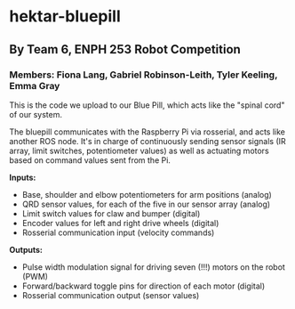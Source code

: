 # hektar-bluepill
## By Team 6, ENPH 253 Robot Competition
### Members: Fiona Lang, Gabriel Robinson-Leith, Tyler Keeling, Emma Gray

This is the code we upload to our Blue Pill, which acts like the "spinal cord" of our system. 

The bluepill communicates with the Raspberry Pi via rosserial, and acts like another ROS node. It's in charge of continuously sending sensor signals (IR array, limit switches, potentiometer values) as well as actuating motors based on command values sent from the Pi.

**Inputs:**
- Base, shoulder and elbow potentiometers for arm positions (analog)
- QRD sensor values, for each of the five in our sensor array (analog)
- Limit switch values for claw and bumper (digital)
- Encoder values for left and right drive wheels (digital)
- Rosserial communication input (velocity commands)

**Outputs:**
- Pulse width modulation signal for driving seven (!!!) motors on the robot (PWM)
- Forward/backward toggle pins for direction of each motor (digital)
- Rosserial communication output (sensor values)
